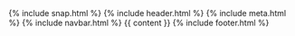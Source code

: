 <!doctype html>
<html lang="en">
    <title>{% if page.title %}{{ page.title }} – {% endif %}{{ site.title }}</title>
    {% include snap.html %}
    {% include header.html %}
    {% include meta.html %}
    <body class="snap">
        {% include navbar.html %}
        {{ content }}
    </body>
    {% include footer.html %}
</html>